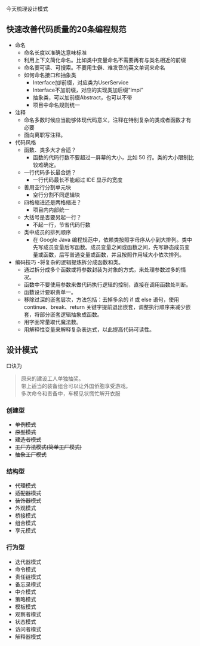 今天梳理设计模式

## 快速改善代码质量的20条编程规范
- 命名
    - 命名长度以准确达意味标准
    - 利用上下文简化命名。比如类中变量命名不需要再有与类名相近的前缀
    - 命名要可读、可搜索。不要用生僻、难发音的英文单词来命名
    - 如何命名接口和抽象类
        - Interface加I前缀，对应类为UserService
        - Interface不加前缀，对应的实现类加后缀“Impl”
        - 抽象类，可以加前缀Abstract，也可以不带
        - 项目中命名规则统一
- 注释
    - 命名多数时候应当能够体现代码意义，注释在特别复杂的类或者函数才有必要
    - 面向离职写注释。
- 代码风格
    - 函数、类多大才合适？
        - 函数的代码行数不要超过一屏幕的大小，比如 50 行。类的大小限制比较难确定。
    - 一行代码多长最合适？
        - 一行代码最长不能超过 IDE 显示的宽度
    - 善用空行分割单元块
        - 空行分割不同逻辑块
    - 四格缩进还是两格缩进？
        - 项目内内部统一
    - 大括号是否要另起一行？
        - 不起一行，节省代码行数
    - 类中成员的排列顺序
        - 在 Google Java 编程规范中，依赖类按照字母序从小到大排列。类中先写成员变量后写函数。成员变量之间或函数之间，先写静态成员变量或函数，后写普通变量或函数，并且按照作用域大小依次排列。
- 编码技巧
    -将复杂的逻辑提炼拆分成函数和类。
    - 通过拆分成多个函数或将参数封装为对象的方式，来处理参数过多的情况。
    - 函数中不要使用参数来做代码执行逻辑的控制，直接在调用函数处判断。
    - 函数设计要职责单一。
    - 移除过深的嵌套层次，方法包括：去掉多余的 if 或 else 语句，使用 continue、break、return 关键字提前退出嵌套，调整执行顺序来减少嵌套，将部分嵌套逻辑抽象成函数。
    - 用字面常量取代魔法数。
    - 用解释性变量来解释复杂表达式，以此提高代码可读性。

## 设计模式
口诀为
> 原来的建设工人单独抽奖。<br>带上适当的装备组合可以让外国侨胞享受游戏。<br>多次命令和责备中，车模见状慌忙解开衣服
### 创建型
- ~~单例模式~~
- ~~原型模式~~
- ~~建造者模式~~
- ~~工厂方法模式(简单工厂模式)~~
- ~~抽象工厂模式~~
### 结构型
- ~~代理模式~~
- ~~适配器模式~~
- ~~装饰器模式~~
- 外观模式
- 桥接模式
- 组合模式
- 享元模式
### 行为型
- 迭代器模式
- 命令模式
- 责任链模式
- 备忘录模式
- 中介模式
- 策略模式
- 模板模式
- 观察者模式
- 状态模式
- 访问者模式
- 解释器模式